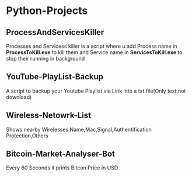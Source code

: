 # Python-Projects

## ProcessAndServicesKiller

Processes and Servicess killer is a script where u add Process name in **ProcessToKill.exe** to kill them and Service name in **ServicesToKill.exe** to stop their running in background

## YouTube-PlayList-Backup

A script to backup your Youtube Playlist via Link into a txt file(Only text,not download)

## Wireless-Netowrk-List

Shows nearby Wirelesses Name,Mac,Signal,Authentification Protection,Others

## Bitcoin-Market-Analyser-Bot

Every 60 Seconds it prints Bitcon Price in USD